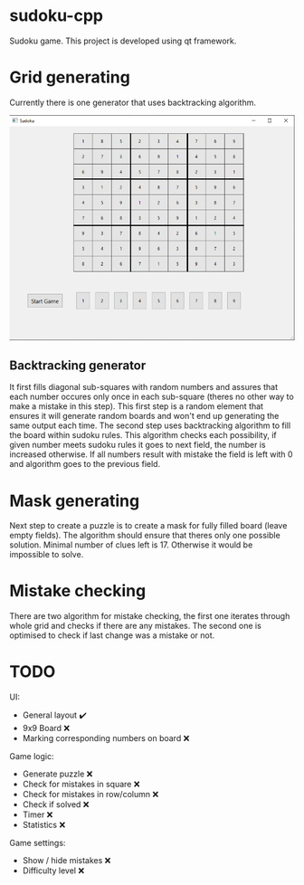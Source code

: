 # sudoku-cpp
Sudoku game. This project is developed using qt framework.

# Grid generating
Currently there is one generator that uses backtracking algorithm.

![alt text](https://github.com/pillon33/sudoku-cpp/blob/main/full_board.png?raw=true)

## Backtracking generator
It first fills diagonal sub-squares with random numbers and assures that each number occures only once in each sub-square (theres no other way to make a mistake in this step). This first step is a random element that ensures it will generate random boards and won't end up generating the same output each time. The second step uses backtracking algorithm to fill the board within sudoku rules. This algorithm checks each possibility, if given number meets sudoku rules it goes to next field, the number is increased otherwise. If all numbers result with mistake the field is left with 0 and algorithm goes to the previous field. 

# Mask generating
Next step to create a puzzle is to create a mask for fully filled board (leave empty fields). The algorithm should ensure that theres only one possible solution. Minimal number of clues left is 17. Otherwise it would be impossible to solve.

# Mistake checking
There are two algorithm for mistake checking, the first one iterates through whole grid and checks if there are any mistakes. The second one is optimised to check if last change was a mistake or not. 

# TODO
UI:
  - General layout :heavy_check_mark:
  - 9x9 Board :x:
  - Marking corresponding numbers on board :x:

Game logic:
  - Generate puzzle :x:
  - Check for mistakes in square :x:
  - Check for mistakes in row/column :x:
  - Check if solved :x:
  - Timer :x:
  - Statistics :x:
  
Game settings:
  - Show / hide mistakes :x:
  - Difficulty level :x:

